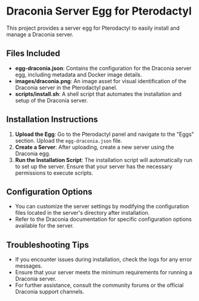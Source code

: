 # Draconia Server Egg for Pterodactyl

This project provides a server egg for Pterodactyl to easily install and manage a Draconia server.

## Files Included

- **egg-draconia.json**: Contains the configuration for the Draconia server egg, including metadata and Docker image details.
- **images/draconia.png**: An image asset for visual identification of the Draconia server in the Pterodactyl panel.
- **scripts/install.sh**: A shell script that automates the installation and setup of the Draconia server.

## Installation Instructions

1. **Upload the Egg**: Go to the Pterodactyl panel and navigate to the "Eggs" section. Upload the `egg-draconia.json` file.
2. **Create a Server**: After uploading, create a new server using the Draconia egg.
3. **Run the Installation Script**: The installation script will automatically run to set up the server. Ensure that your server has the necessary permissions to execute scripts.

## Configuration Options

- You can customize the server settings by modifying the configuration files located in the server's directory after installation.
- Refer to the Draconia documentation for specific configuration options available for the server.

## Troubleshooting Tips

- If you encounter issues during installation, check the logs for any error messages.
- Ensure that your server meets the minimum requirements for running a Draconia server.
- For further assistance, consult the community forums or the official Draconia support channels.